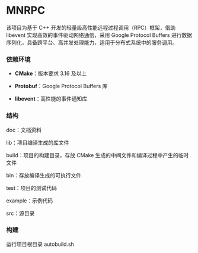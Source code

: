 # MNRPC

该项目为基于 C++ 开发的轻量级高性能远程过程调用（RPC）框架，借助 libevent 实现高效的事件驱动网络通信，采用 Google Protocol Buffers 进行数据序列化，具备跨平台、高并发处理能力，适用于分布式系统中的服务调用。

### 依赖环境

- **CMake**：版本要求 3.16 及以上

- **Protobuf**：Google Protocol Buffers 库

- **libevent**：高性能的事件通知库

### 结构

doc：文档资料

lib：项目编译生成的库文件

build：项目的构建目录，存放 CMake 生成的中间文件和编译过程中产生的临时文件

bin：存放编译生成的可执行文件

test：项目的测试代码

example：示例代码

src：源目录

### 构建

运行项目根目录 autobuild.sh
